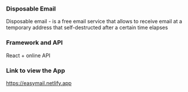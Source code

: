 ### Disposable Email

Disposable email - is a free email service that allows to receive email at a temporary address that self-destructed after a certain time elapses

### Framework and API

React + online API

### Link to view the App

https://easymail.netlify.app
